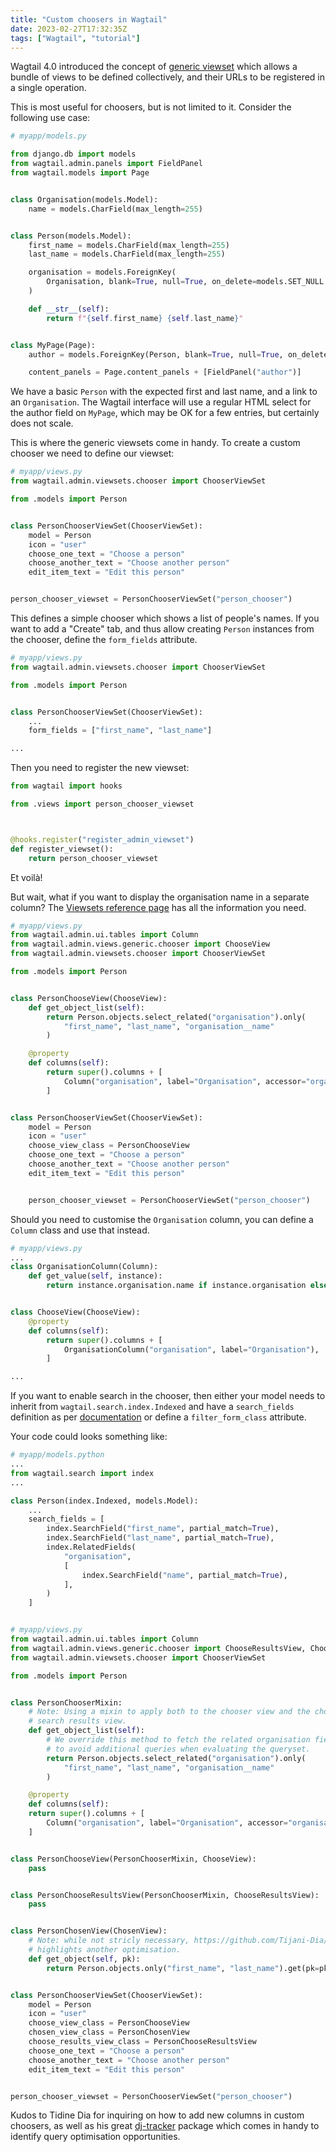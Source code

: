 ```yaml
---
title: "Custom choosers in Wagtail"
date: 2023-02-27T17:32:35Z
tags: ["Wagtail", "tutorial"]
---
```


Wagtail 4.0 introduced the concept of [generic viewset](https://docs.wagtail.org/en/stable/extending/generic_views.html)
which allows a bundle of views to be defined collectively, and their URLs to be registered in a single operation.

This is most useful for choosers, but is not limited to it. Consider the following use case:


```python
# myapp/models.py

from django.db import models
from wagtail.admin.panels import FieldPanel
from wagtail.models import Page


class Organisation(models.Model):
    name = models.CharField(max_length=255)


class Person(models.Model):
    first_name = models.CharField(max_length=255)
    last_name = models.CharField(max_length=255)

    organisation = models.ForeignKey(
        Organisation, blank=True, null=True, on_delete=models.SET_NULL
    )

    def __str__(self):
        return f"{self.first_name} {self.last_name}"


class MyPage(Page):
    author = models.ForeignKey(Person, blank=True, null=True, on_delete=models.SET_NULL)

    content_panels = Page.content_panels + [FieldPanel("author")]
```

We have a basic `Person` with the expected first and last name, and a link to an `Organisation`.
The Wagtail interface will use a regular HTML select for the author field on `MyPage`, which may be OK for a few entries, but certainly does not scale.

This is where the generic viewsets come in handy. To create a custom chooser we need to define our viewset:

```python
# myapp/views.py
from wagtail.admin.viewsets.chooser import ChooserViewSet

from .models import Person


class PersonChooserViewSet(ChooserViewSet):
    model = Person
    icon = "user"
    choose_one_text = "Choose a person"
    choose_another_text = "Choose another person"
    edit_item_text = "Edit this person"


person_chooser_viewset = PersonChooserViewSet("person_chooser")
```

This defines a simple chooser which shows a list of people's names. If you want to add a "Create" tab, and thus allow creating `Person` instances
from the chooser, define the `form_fields` attribute.


```python
# myapp/views.py
from wagtail.admin.viewsets.chooser import ChooserViewSet

from .models import Person


class PersonChooserViewSet(ChooserViewSet):
    ...
    form_fields = ["first_name", "last_name"]

...
```

Then you need to register the new viewset:

```python
from wagtail import hooks

from .views import person_chooser_viewset



@hooks.register("register_admin_viewset")
def register_viewset():
    return person_chooser_viewset
```

Et voilà!

But wait, what if you want to display the organisation name in a separate column? The [Viewsets reference page](https://docs.wagtail.org/en/stable/reference/viewsets.html)
has all the information you need.

```python
# myapp/views.py
from wagtail.admin.ui.tables import Column
from wagtail.admin.views.generic.chooser import ChooseView
from wagtail.admin.viewsets.chooser import ChooserViewSet

from .models import Person


class PersonChooseView(ChooseView):
    def get_object_list(self):
        return Person.objects.select_related("organisation").only(
            "first_name", "last_name", "organisation__name"
        )

    @property
    def columns(self):
        return super().columns + [
            Column("organisation", label="Organisation", accessor="organisation"),
        ]


class PersonChooserViewSet(ChooserViewSet):
    model = Person
    icon = "user"
    choose_view_class = PersonChooseView
    choose_one_text = "Choose a person"
    choose_another_text = "Choose another person"
    edit_item_text = "Edit this person"


    person_chooser_viewset = PersonChooserViewSet("person_chooser")
```

Should you need to customise the `Organisation` column, you can define a `Column` class and use that instead.


```python
# myapp/views.py
...
class OrganisationColumn(Column):
    def get_value(self, instance):
        return instance.organisation.name if instance.organisation else "No company"


class ChooseView(ChooseView):
    @property
    def columns(self):
        return super().columns + [
            OrganisationColumn("organisation", label="Organisation"),
        ]

...
```

If you want to enable search in the chooser, then either your model needs to inherit from `wagtail.search.index.Indexed` and have a `search_fields` definition
as per [documentation](https://docs.wagtail.org/en/stable/topics/search/indexing.html#indexing-custom-models) or define a `filter_form_class` attribute.

Your code could looks something like:


```python
# myapp/models.python
...
from wagtail.search import index
...

class Person(index.Indexed, models.Model):
    ...
    search_fields = [
        index.SearchField("first_name", partial_match=True),
        index.SearchField("last_name", partial_match=True),
        index.RelatedFields(
            "organisation",
            [
                index.SearchField("name", partial_match=True),
            ],
        )
    ]


# myapp/views.py
from wagtail.admin.ui.tables import Column
from wagtail.admin.views.generic.chooser import ChooseResultsView, ChooseView, ChosenView
from wagtail.admin.viewsets.chooser import ChooserViewSet

from .models import Person


class PersonChooserMixin:
    # Note: Using a mixin to apply both to the chooser view and the chooser
    # search results view.
    def get_object_list(self):
        # We override this method to fetch the related organisation field
        # to avoid additional queries when evaluating the queryset.
        return Person.objects.select_related("organisation").only(
            "first_name", "last_name", "organisation__name"
        )

    @property
    def columns(self):
    return super().columns + [
        Column("organisation", label="Organisation", accessor="organisation")
    ]


class PersonChooseView(PersonChooserMixin, ChooseView):
    pass


class PersonChooseResultsView(PersonChooserMixin, ChooseResultsView):
    pass


class PersonChosenView(ChosenView):
    # Note: while not stricly necessary, https://github.com/Tijani-Dia/dj-tracker
    # highlights another optimisation.
    def get_object(self, pk):
        return Person.objects.only("first_name", "last_name").get(pk=pk)


class PersonChooserViewSet(ChooserViewSet):
    model = Person
    icon = "user"
    choose_view_class = PersonChooseView
    chosen_view_class = PersonChosenView
    choose_results_view_class = PersonChooseResultsView
    choose_one_text = "Choose a person"
    choose_another_text = "Choose another person"
    edit_item_text = "Edit this person"


person_chooser_viewset = PersonChooserViewSet("person_chooser")
```

Kudos to Tidine Dia for inquiring on how to add new columns in custom choosers, as
well as his great [dj-tracker](https://github.com/Tijani-Dia/dj-tracker) package which
comes in handy to identify query optimisation opportunities.